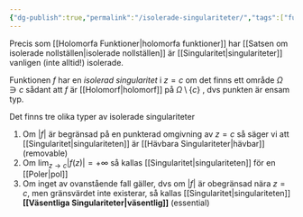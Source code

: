```yaml
---
{"dg-publish":true,"permalink":"/isolerade-singulariteter/","tags":["funktionsteori"]}
---
```


Precis som [[Holomorfa Funktioner\|holomorfa funktioner]] har [[Satsen om isolerade nollställen\|isolerade nollställen]] är [[Singularitet\|singulariteter]] vanligen (inte alltid!) isolerade.

Funktionen $f$ har en *isolerad singularitet* i $z=c$ om det finns ett område $\Omega\ni c$ sådant att $f$ är [[Holomorf\|holomorf]] på $\Omega \setminus \{c\}$ , dvs punkten är ensam typ.

Det finns tre olika typer av isolerade singulariteter
1. Om $|f|$ är begränsad på en punkterad omgivning av $z=c$ så säger vi att [[Singularitet\|singulariteten]] är [[Hävbara Singulariteter\|hävbar]] (removable)
2. Om $\lim_{z \rightarrow c}|f(z)|=+\infty$ så kallas [[Singularitet\|singulariteten]] för en [[Poler\|pol]]
3. Om inget av ovanstående fall gäller, dvs om $|f|$ är obegränsad nära $z=c$, men gränsvärdet inte existerar, så kallas [[Singularitet\|singulariteten]] **[[Väsentliga Singulariteter\|väsentlig]]** (essential)
